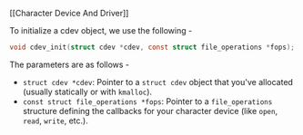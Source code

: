[[Character Device And Driver]]

To initialize a cdev object, we use the following - 
```C
void cdev_init(struct cdev *cdev, const struct file_operations *fops);
```

The parameters are as follows - 
- `struct cdev *cdev`: Pointer to a `struct cdev` object that you've allocated (usually statically or with `kmalloc`).
- `const struct file_operations *fops`: Pointer to a `file_operations` structure defining the callbacks for your character device (like `open`, `read`, `write`, etc.).
